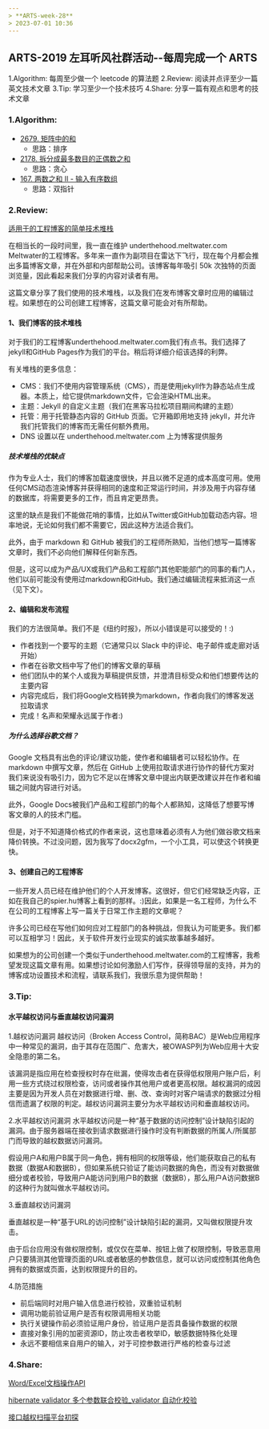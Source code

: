```yaml
---
> **ARTS-week-28**
> 2023-07-01 10:36
---
```



## ARTS-2019 左耳听风社群活动--每周完成一个 ARTS
1.Algorithm: 每周至少做一个 leetcode 的算法题
2.Review: 阅读并点评至少一篇英文技术文章
3.Tip: 学习至少一个技术技巧
4.Share: 分享一篇有观点和思考的技术文章

### 1.Algorithm:

- [2679. 矩阵中的和](https://leetcode.cn/submissions/detail/444028526/)  
    + 思路：排序
- [2178. 拆分成最多数目的正偶数之和](https://leetcode.cn/submissions/detail/444600506/)  
    + 思路：贪心
- [167. 两数之和 II - 输入有序数组](https://leetcode.cn/submissions/detail/445160023/)  
    + 思路：双指针

### 2.Review:

[适用于的工程博客的简单技术堆栈](https://underthehood.meltwater.com/blog/2019/11/25/a-simple-tech-stack-for-your-engineering-blog/)

在相当长的一段时间里，我一直在维护 underthehood.meltwater.com Meltwater的工程博客。多年来一直作为副项目在雷达下飞行，现在每个月都会推出多篇博客文章，并在外部和内部帮助公司。该博客每年吸引 50k 次独特的页面浏览量，因此看起来我们分享的内容对读者有用。

这篇文章分享了我们使用的技术堆栈，以及我们在发布博客文章时应用的编辑过程。如果想在的公司创建工程博客，这篇文章可能会对有所帮助。

#### 1、我们博客的技术堆栈

对于我们的工程博客underthehood.meltwater.com我们有点书。我们选择了jekyll和GitHub Pages作为我们的平台。稍后将详细介绍该选择的利弊。

有关堆栈的更多信息：

- CMS：我们不使用内容管理系统（CMS），而是使用jekyll作为静态站点生成器。本质上，给它提供markdown文件，它会渲染HTML出来。
- 主题：Jekyll 的自定义主题（我们在黑客马拉松项目期间构建的主题）
- 托管：用于托管静态内容的 GitHub 页面。它开箱即用地支持 jekyll，并允许我们托管我们的博客而无需任何额外费用。
- DNS 设置以在 underthehood.meltwater.com 上为博客提供服务

##### 技术堆栈的优缺点

作为专业人士，我们的博客加载速度很快，并且以微不足道的成本高度可用。使用任何CMS动态渲染博客并获得相同的速度和正常运行时间，并涉及用于内容存储的数据库，将需要更多的工作，而且肯定更昂贵。

这里的缺点是我们不能做花哨的事情，比如从Twitter或GitHub加载动态内容。坦率地说，无论如何我们都不需要它，因此这种方法适合我们。

此外，由于 markdown 和 GitHub 被我们的工程师所熟知，当他们想写一篇博客文章时，我们不必向他们解释任何新东西。

但是，这可以成为产品/UX或我们产品和工程部门其他职能部门的同事的看门人，他们以前可能没有使用过markdown和GitHub。我们通过编辑流程来抵消这一点（见下文）。

[](./images/ARTS-week-28-1.png)

#### 2、编辑和发布流程

我们的方法很简单。我们不是《纽约时报》，所以小错误是可以接受的！:)

- 作者找到一个要写的主题（它通常只以 Slack 中的评论、电子邮件或走廊对话开始）
- 作者在谷歌文档中写了他们的博客文章的草稿
- 他们团队中的某个人或我为草稿提供反馈，并澄清目标受众和他们想要传达的主要内容
- 内容完成后，我们将Google文档转换为markdown，作者向我们的博客发送拉取请求
- 完成！名声和荣耀永远属于作者:)

##### 为什么选择谷歌文档？
Google 文档具有出色的评论/建议功能，使作者和编辑者可以轻松协作。在 markdown 中撰写文章，然后在 GitHub 上使用拉取请求进行协作的替代方案对我们来说没有吸引力，因为它不足以在博客文章中提出内联更改建议并在作者和编辑之间就内容进行对话。

此外，Google Docs被我们产品和工程部门的每个人都熟知，这降低了想要写博客文章的人的技术门槛。

但是，对于不知道降价格式的作者来说，这也意味着必须有人为他们做谷歌文档来降价转换。不过没问题，因为我写了docx2gfm，一个小工具，可以使这个转换更快。

#### 3、创建自己的工程博客

一些开发人员已经在维护他们的个人开发博客。这很好，但它们经常缺乏内容，正如在我自己的spier.hu博客上看到的那样。:)因此，如果是一名工程师，为什么不在公司的工程博客上写一篇关于日常工作主题的文章呢？

许多公司已经在写他们如何应对工程部门的各种挑战，但我认为可能更多。我们都可以互相学习！因此，关于软件开发行业现实的诚实故事越多越好。

如果想为的公司创建一个类似于underthehood.meltwater.com的工程博客，我希望发现这篇文章有用。如果想讨论如何激励人们写作，获得领导层的支持，并为的博客成功设置技术和流程，请联系我们，我很乐意为提供帮助！

### 3.Tip:

#### 水平越权访问与垂直越权访问漏洞

1.越权访问漏洞
越权访问（Broken Access Control，简称BAC）是Web应用程序中一种常见的漏洞，由于其存在范围广、危害大，被OWASP列为Web应用十大安全隐患的第二名。

该漏洞是指应用在检查授权时存在纰漏，使得攻击者在获得低权限用户账户后，利用一些方式绕过权限检查，访问或者操作其他用户或者更高权限。越权漏洞的成因主要是因为开发人员在对数据进行增、删、改、查询时对客户端请求的数据过分相信而遗漏了权限的判定。越权访问漏洞主要分为水平越权访问和垂直越权访问。

[](./images/ARTS-week-28-2.png)

2.水平越权访问漏洞
水平越权访问是一种“基于数据的访问控制”设计缺陷引起的漏洞。由于服务器端在接收到请求数据进行操作时没有判断数据的所属人/所属部门而导致的越权数据访问漏洞。 

[](./images/ARTS-week-28-3.png)

假设用户A和用户B属于同一角色，拥有相同的权限等级，他们能获取自己的私有数据（数据A和数据B），但如果系统只验证了能访问数据的角色，而没有对数据做细分或者校验，导致用户A能访问到用户B的数据（数据B），那么用户A访问数据B的这种行为就叫做水平越权访问。 

3.垂直越权访问漏洞

垂直越权是一种“基于URL的访问控制”设计缺陷引起的漏洞，又叫做权限提升攻击。

[](./images/ARTS-week-28-4.png)

由于后台应用没有做权限控制，或仅仅在菜单、按钮上做了权限控制，导致恶意用户只要猜测其他管理页面的URL或者敏感的参数信息，就可以访问或控制其他角色拥有的数据或页面，达到权限提升的目的。

4.防范措施

- 前后端同时对用户输入信息进行校验，双重验证机制
- 调用功能前验证用户是否有权限调用相关功能
- 执行关键操作前必须验证用户身份，验证用户是否具备操作数据的权限
- 直接对象引用的加密资源ID，防止攻击者枚举ID，敏感数据特殊化处理
- 永远不要相信来自用户的输入，对于可控参数进行严格的检查与过滤

### 4.Share:

[Word/Excel文档操作API](https://blog.csdn.net/mnrssj/article/details/103033598)

[hibernate validator 多个参数联合校验_validator 自动化校验](https://blog.csdn.net/weixin_36165398/article/details/113076558)

[接口越权扫描平台初探](https://blog.csdn.net/zouhui1003it/article/details/110212088)